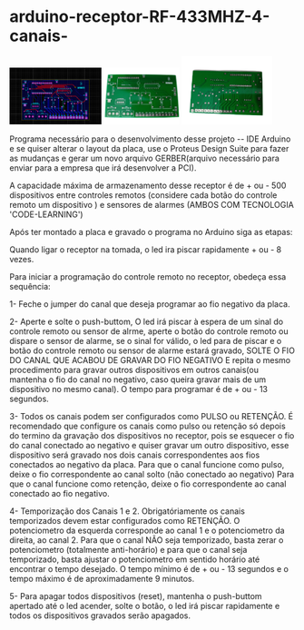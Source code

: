 # arduino-receptor-RF-433MHZ-4-canais-

<div display="inline-block">
<img  height="100em" src="esquemas/layout.png"/>
<img  height="100em" src="esquemas/PCI_FRENTE.png"/>
<img  height="120em" src="esquemas/PCI_FUNDO.png"/>
</div>

Programa necessário para o desenvolvimento desse projeto -- IDE Arduino e se quiser alterar o layout da placa,
use o Proteus Design Suite para fazer as mudanças e gerar um novo arquivo GERBER(arquivo necessário
para enviar para a empresa que irá desenvolver a PCI).

A capacidade máxima de armazenamento desse receptor é de + ou - 500 dispositivos entre controles remotos (considere 
cada botão do controle remoto um dispositivo ) e sensores de alarmes (AMBOS COM TECNOLOGIA 'CODE-LEARNING')
 
Após ter montado a placa e gravado o programa no Arduino siga as etapas:

Quando ligar o receptor na tomada, o led ira piscar rapidamente + ou - 8 vezes.

Para iniciar a programação do controle remoto no receptor, obedeça essa sequência:

1- Feche o jumper do canal que deseja programar ao fio negativo da placa.

2- Aperte e solte o push-buttom, O led irá piscar à espera de um sinal do controle remoto ou sensor de alrme, aperte o botão 
do controle remoto ou dispare o sensor de alarme, se o sinal for válido, o led para de piscar e o botão do controle 
remoto ou sensor de alarme estará gravado, SOLTE O FIO DO CANAL QUE ACABOU DE GRAVAR DO FIO NEGATIVO E repita o mesmo procedimento 
para gravar outros dispositivos em outros canais(ou mantenha o fio do canal no negativo, caso queira gravar mais de 
um dispositivo no mesmo canal).
O tempo para programar é de + ou - 13 segundos.

3- Todos os canais podem ser configurados como PULSO ou RETENÇÃO. É recomendado que configure os canais como pulso ou
retenção só depois do termino da gravação dos dispositivos no receptor, pois se esquecer o fio do canal conectado
ao negativo e quiser gravar um outro dispositivo, esse dispositivo será gravado nos dois canais correspondentes aos
fios conectados ao negativo da placa.
Para que o canal funcione como pulso, deixe o fio correspondente ao canal solto (não conectado ao negativo)
Para que o canal funcione como retenção, deixe o fio correspondente ao canal conectado ao fio negativo.

4- Temporização dos Canais 1 e 2.
Obrigatóriamente os canais temporizados devem estar configurados como RETENÇÃO. O potenciometro da esquerda corresponde 
ao canal 1 e o potenciometro da direita, ao canal 2. Para que o canal NÃO seja temporizado, basta zerar o potenciometro
(totalmente anti-horário) e para que o canal seja temporizado, basta ajustar o potenciometro em sentido horário até
encontrar o tempo desejado.
O tempo mínimo é de + ou - 13 segundos e o tempo máximo é de aproximadamente 9 minutos. 
   
5- Para apagar todos dispositivos (reset), mantenha o push-buttom apertado até o led acender, solte o botão, 
o led irá piscar rapidamente e todos os dispositivos gravados serão apagados.   
